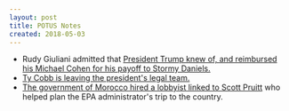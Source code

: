 ```yaml
---
layout: post
title: POTUS Notes
created: 2018-05-03
---
```



- Rudy Giuliani admitted that [President Trump knew of, and reimbursed his Michael Cohen for his payoff to Stormy Daniels.](https://www.npr.org/2018/05/02/607943366/giuliani-says-trump-did-know-about-stormy-daniels-payment)
- [Ty Cobb is leaving the president's legal team.](https://www.politico.com/newsletters/playbook-power-briefing/2018/05/02/ty-cobb-white-house-legal-team-267367)
- [The government of Morocco hired a lobbyist linked to Scott Pruitt](https://www.nytimes.com/2018/05/01/us/pruitt-epa-trips-lobbyists.html) who helped plan the EPA administrator's trip to the country.
